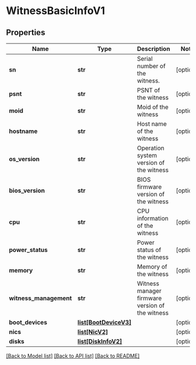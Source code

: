 # WitnessBasicInfoV1

## Properties
Name | Type | Description | Notes
------------ | ------------- | ------------- | -------------
**sn** | **str** | Serial number of the witness. | [optional] 
**psnt** | **str** | PSNT of the witness | [optional] 
**moid** | **str** | Moid of the witness | [optional] 
**hostname** | **str** | Host name of the witness | [optional] 
**os_version** | **str** | Operation system version of the witness | [optional] 
**bios_version** | **str** | BIOS firmware version of the witness | [optional] 
**cpu** | **str** | CPU information of the witness | [optional] 
**power_status** | **str** | Power status of the witness | [optional] 
**memory** | **str** | Memory of the witness | [optional] 
**witness_management** | **str** | Witness manager firmware version of the witness | [optional] 
**boot_devices** | [**list[BootDeviceV3]**](BootDeviceV3.md) |  | [optional] 
**nics** | [**list[NicV2]**](NicV2.md) |  | [optional] 
**disks** | [**list[DiskInfoV2]**](DiskInfoV2.md) |  | [optional] 

[[Back to Model list]](../README.md#documentation-for-models) [[Back to API list]](../README.md#documentation-for-api-endpoints) [[Back to README]](../README.md)

